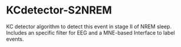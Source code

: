 # KCdetector-S2NREM
KC detector algorithm to detect this event in stage II of NREM sleep. Includes an specific filter for EEG and a MNE-based Interface to label events.
